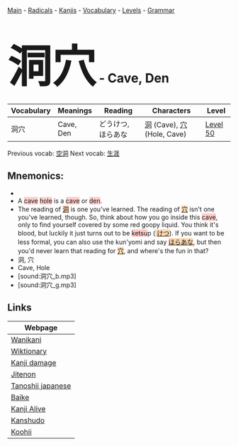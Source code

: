 <style> bigfont {font-size: 100px}</style>
[Main](../README.md) -
[Radicals](../radicals.md) -
[Kanjis](../kanjis.md) -
[Vocabulary](../vocabulary.md) -
[Levels](../levels.md) -
[Grammar](../grammar.md)
# <bigfont> 洞穴</bigfont> - Cave, Den 

| Vocabulary | Meanings | Reading | Characters | Level |
| --- | --- | --- | --- | --- |
| 洞穴 | Cave, Den | どうけつ, ほらあな |  [洞](../kanjis/洞.md) (Cave), [穴](../kanjis/穴.md) (Hole, Cave) | [Level 50](../levels/wk_level50.md) |

Previous vocab: [空洞](空洞.md) Next vocab: [生涯](生涯.md) 

## Mnemonics:

* 
* A <span style="background-color:#ffcccb"> cave</span> <span style="background-color:#ffcccb"> hole</span> is a <span style="background-color:#ffcccb"> cave</span> or <span style="background-color:#ffcccb"> den</span>.
* The reading of <span style="background-color:#fed8b1"> [洞](https://jisho.org/search/洞)</span> is one you've learned. The reading of <span style="background-color:#fed8b1"> [穴](https://jisho.org/search/穴)</span> isn't one you've learned, though. So, think about how you go inside this <span style="background-color:#ffcccb"> cave</span>, only to find yourself covered by some red goopy liquid. You think it's blood, but luckily it just turns out to be <span style="background-color:#ffcccb"> ketsu</span>p (<span style="background-color:#fed8b1"> [けつ](https://jisho.org/search/けつ)</span>). If you want to be less formal, you can also use the kun'yomi and say <span style="background-color:#fed8b1"> [ほらあな](https://jisho.org/search/ほらあな)</span>, but then you'd never learn that reading for <span style="background-color:#fed8b1"> [穴](https://jisho.org/search/穴)</span>, and where's the fun in that?
* 洞, 穴
* Cave, Hole
* [sound:洞穴_b.mp3]
* [sound:洞穴_g.mp3]


## Links 

| Webpage |
| --- |
| [Wanikani          ](https://www.wanikani.com/kanji/洞穴) |
| [Wiktionary        ](https://en.wiktionary.org/wiki/洞穴) |
| [Kanji damage      ](http://www.kanjidamage.com/kanji/search?utf8=✓&q=洞穴) |
| [Jitenon           ](https://jitenon.com/kanji/洞穴) |
| [Tanoshii japanese ](https://www.tanoshiijapanese.com/dictionary/kanji.cfm?k=洞穴) |
| [Baike             ](https://baike.baidu.com/item/洞穴) |
| [Kanji Alive       ](https://app.kanjialive.com/洞穴) |
| [Kanshudo          ](https://www.kanshudo.com/searchmn?q=洞穴) |
| [Koohii            ](https://kanji.koohii.com/study/kanji/洞穴) |
